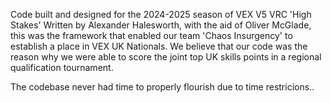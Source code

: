 Code built and designed for the 2024-2025 season of VEX V5 VRC 'High Stakes'
Written by Alexander Halesworth, with the aid of Oliver McGlade, this was the framework that enabled our team 'Chaos Insurgency' to establish a place in VEX UK Nationals.
We believe that our code was the reason why we were able to score the joint top UK skills points in a regional qualification tournament.

The codebase never had time to properly flourish due to time restricions..
